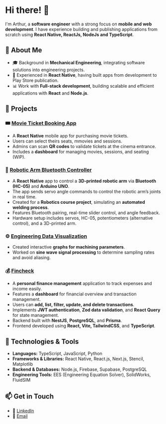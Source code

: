 # Hi there! 👋

I'm Arthur, a **software engineer** with a strong focus on **mobile and web development**. I have experience building and publishing applications from scratch using **React Native, ReactJs, NodeJs and TypeScript**.

## 🚀 About Me

- 🎓 Background in **Mechanical Engineering**, integrating software solutions into engineering projects.
- 📱 Experienced in **React Native**, having built apps from development to Play Store publication.
- 📊 Work with **Full-stack development**, building scalable and efficient applications with **React** and **Node.js**.

## 📌 Projects

### 🎟️ [Movie Ticket Booking App](https://github.com/ArthurLopesMagalhaes/CinemaApp)

- A **React Native** mobile app for purchasing movie tickets.
- Users can select theirs seats, mmovies and sessions.
- Admins can scan **QR codes** to validate tickets at the cinema entrance.
- Includes a **dashboard** for managing movies, sessions, and seating (WIP).

### 🤖 [Robotic Arm Bluetooth Controller](https://github.com/ArthurLopesMagalhaes/RN-RobotArm-Bluetooth-Controller)

- A **React Native** app to control a **3D-printed robotic arm** via **Bluetooth (HC-05)** and **Arduino UNO**.
- The app sends servo angle commands to control the robotic arm’s joints in real time.
- Created for a **Robotics course project**, simulating an **automated welding process**.
- Features Bluetooth pairing, real-time slider control, and angle feedback.
- Hardware setup includes servos, HC-05, potentiometers (alternative control), and a 3D-printed arm.

### ⚙️ [Engineering Data Visualization](https://github.com/ArthurLopesMagalhaes/vibration-mec)

- Created interactive **graphs for machining parameters**.
- Worked on **sine wave signal processing** to determine sampling rates and avoid aliasing.

### 💰 [Fincheck](https://github.com/ArthurLopesMagalhaes/fincheck-frontend)

- A **personal finance management** application to track expenses and income easily.
- Features a **dashboard** for financial overview and transaction management.
- Users can **add, list, filter, update, and delete transactions**.
- Implements **JWT authentication**, **Zod data validation**, and **React Query** for state management.
- Backend built with **NestJS**, **PostgreSQL**, and **Prisma**.
- Frontend developed using **React, Vite, TailwindCSS**, and **TypeScript**.

## 🔧 Technologies & Tools

- **Languages:** TypeScript, JavaScript, Python
- **Frameworks & Libraries:** React Native, React.js, Next.js, Stencil, Matplotlib
- **Backend & Databases:** Node.js, Firebase, Supabase, PostgreSQL
- **Engineering Tools:** EES (Engineering Equation Solver), SolidWorks, FluidSIM

## 📫 Get in Touch

- 💼 [LinkedIn](https://www.linkedin.com/in/artthur-lopes/)
- 📧 [Email](mailto:arthurlopescontact@gmail.com)
